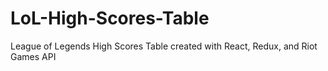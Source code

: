 # LoL-High-Scores-Table

League of Legends High Scores Table created with React, Redux, and Riot Games API
